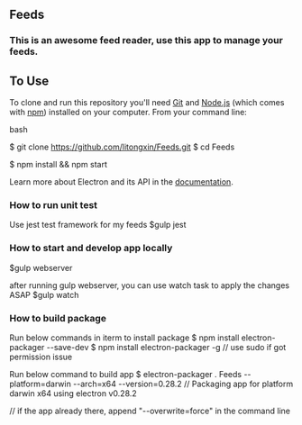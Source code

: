 ## Feeds

### This is an awesome feed reader, use this app to manage your feeds.

## To Use

To clone and run this repository you'll need [Git](https://git-scm.com) and [Node.js](https://nodejs.org/en/download/) (which comes with [npm](http://npmjs.com)) installed on your computer. From your command line:

bash

$ git clone https://github.com/litongxin/Feeds.git
$ cd Feeds

$ npm install && npm start

Learn more about Electron and its API in the [documentation](http://electron.atom.io/docs/latest).

### How to run unit test

Use jest test framework for my feeds
$gulp jest

### How to start and develop app locally

$gulp webserver

after running gulp webserver, you can use watch task to apply the changes ASAP
$gulp watch

### How to build package

Run below commands in iterm to install package
$ npm install electron-packager --save-dev
$ npm install electron-packager -g
// use sudo if got permission issue

Run below command to build app 
$ electron-packager . Feeds --platform=darwin --arch=x64 --version=0.28.2
// Packaging app for platform darwin x64 using electron v0.28.2

// if the app already there, append "--overwrite=force" in the command line